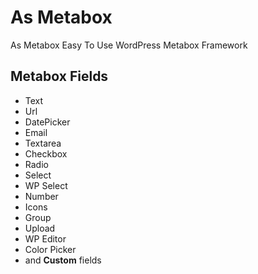 # As Metabox
As Metabox Easy To Use WordPress Metabox Framework



## Metabox Fields
- Text
- Url
- DatePicker
- Email
- Textarea
- Checkbox
- Radio
- Select
- WP Select
- Number
- Icons
- Group
- Upload
- WP Editor
- Color Picker
- and **Custom** fields